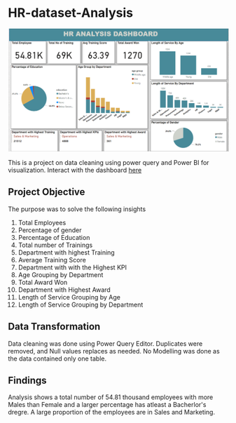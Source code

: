 # HR-dataset-Analysis

![](Dashboard.png)

This is a project on data cleaning using power query and Power BI for visualization. 
Interact with the dashboard [here](https://app.powerbi.com/groups/me/reports/cda88d77-bab5-441d-b834-30beaa15f4da/ReportSection?experience=power-bi)

## Project Objective
The purpose was to solve the following insights
1.  Total Employees
2.  Percentage of gender
3.  Percentage of Education
4.  Total  number of Trainings
5.  Department with highest Training
6.  Average Training Score
7.  Department with with the Highest KPI
8.  Age Grouping by Department
9.  Total Award Won
10. Department with Highest Award
11. Length of Service Grouping by Age 
12. Length of Service Grouping by Department

## Data Transformation
Data cleaning was done using Power Query Editor.
Duplicates were removed, and Null values replaces as needed.
No Modelling was done as the data contained only one table.

## Findings
Analysis shows a total number of 54.81 thousand employees with more Males than Female and a larger percentage has atleast a Bacherlor's dregre. 
A large proportion of the employees are in Sales and Marketing.


